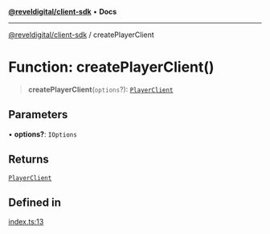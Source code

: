 [**@reveldigital/client-sdk**](../README.md) • **Docs**

***

[@reveldigital/client-sdk](../globals.md) / createPlayerClient

# Function: createPlayerClient()

> **createPlayerClient**(`options`?): [`PlayerClient`](../classes/PlayerClient.md)

## Parameters

• **options?**: `IOptions`

## Returns

[`PlayerClient`](../classes/PlayerClient.md)

## Defined in

[index.ts:13](https://github.com/RevelDigital/reveldigital-client-sdk/blob/a1466ef04f10e84390769032f8674e17dad69cbb/src/index.ts#L13)

